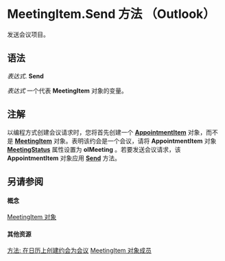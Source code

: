 
# MeetingItem.Send 方法 （Outlook）

发送会议项目。


## 语法

 _表达式_. **Send**

 _表达式_ 一个代表 **MeetingItem** 对象的变量。


## 注解

以编程方式创建会议请求时，您将首先创建一个 **[AppointmentItem](204a409d-654e-27aa-643a-8344c631b82d.md)** 对象，而不是 **[MeetingItem](b75730f5-b395-3d66-5acd-b64fd8fcd78f.md)** 对象。表明该约会是一个会议，请将 **AppointmentItem** 对象 **[MeetingStatus](cfd970cd-df6c-4537-0a17-b5adab3b667f.md)** 属性设置为 **olMeeting** 。若要发送会议请求，该 **AppointmentItem** 对象应用 **[Send](72f2e997-55ef-b98b-fdd1-7f3b810a28ed.md)** 方法。


## 另请参阅


#### 概念


[MeetingItem 对象](b75730f5-b395-3d66-5acd-b64fd8fcd78f.md)
#### 其他资源


[方法: 在日历上创建约会为会议](http://msdn.microsoft.com/library/130b6ae1-d1a4-3805-7e9c-75543b93fff5%28Office.15%29.aspx)
[MeetingItem 对象成员](9ae6a19d-d326-4c37-90d8-5ed9933672a0.md)